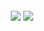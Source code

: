 <!-- Stats Card -->
<h2 align="center">
  <a>
    <img align="center" src="https://github-readme-stats.vercel.app/api?username=AshiePleb&repo=github-readme-stats&count_private=true&include_all_commits=true&show_icons=true&theme=outrun&card_width=750&cache_seconds=1800)]">
  </a>
  
<!-- Top Languages Card -->
  <a>
    <img align="center" src="https://github-readme-stats.vercel.app/api/top-langs?username=AshiePleb&repo=github-readme-stats&count_private=true&show_icons=true&theme=outrun&layout=compact&langs_count=5&card_width=445&cache_seconds=1800)]">
  </a>
</h2>

<!--
**AshiePleb/AshiePleb** is a ✨ _special_ ✨ repository because its `README.md` (this file) appears on your GitHub profile.
-->
